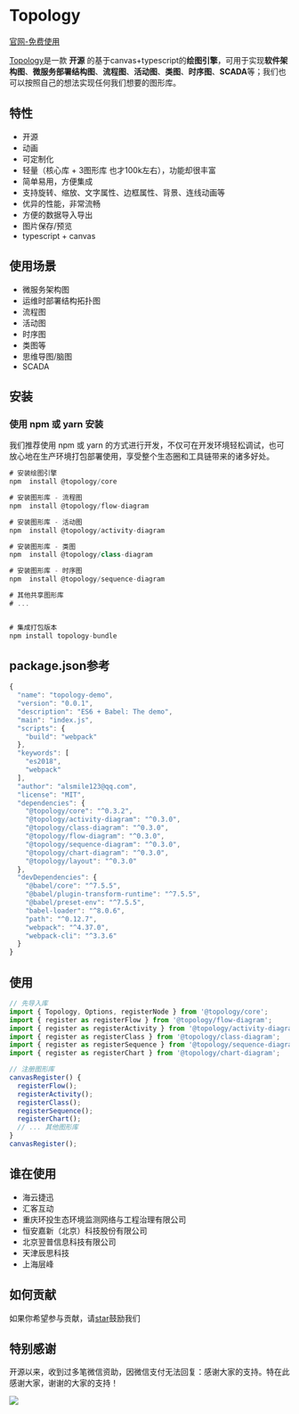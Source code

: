 # Topology

[官网-免费使用](http://topology.le5le.com/)

[Topology](https://github.com/le5le-com/topology)是一款 **开源** 的基于canvas+typescript的**绘图引擎**，可用于实现**软件架构图**、**微服务部署结构图**、**流程图**、**活动图**、**类图**、**时序图**、**SCADA**等；我们也可以按照自己的想法实现任何我们想要的图形库。

## 特性

* 开源
* 动画
* 可定制化
* 轻量（核心库 + 3图形库 也才100k左右），功能却很丰富
* 简单易用，方便集成
* 支持旋转、缩放、文字属性、边框属性、背景、连线动画等
* 优异的性能，非常流畅
* 方便的数据导入导出
* 图片保存/预览
* typescript + canvas

## 使用场景

* 微服务架构图
* 运维时部署结构拓扑图
* 流程图
* 活动图
* 时序图
* 类图等
* 思维导图/脑图
* SCADA


## 安装

### 使用 npm 或 yarn 安装

我们推荐使用 npm 或 yarn 的方式进行开发，不仅可在开发环境轻松调试，也可放心地在生产环境打包部署使用，享受整个生态圈和工具链带来的诸多好处。

```javascript
# 安装绘图引擎
npm  install @topology/core

# 安装图形库 - 流程图
npm  install @topology/flow-diagram

# 安装图形库 - 活动图
npm  install @topology/activity-diagram

# 安装图形库 - 类图
npm  install @topology/class-diagram

# 安装图形库 - 时序图
npm  install @topology/sequence-diagram

# 其他共享图形库
# ...


# 集成打包版本
npm install topology-bundle
```


## package.json参考

```javascript
{
  "name": "topology-demo",
  "version": "0.0.1",
  "description": "ES6 + Babel: The demo",
  "main": "index.js",
  "scripts": {
    "build": "webpack"
  },
  "keywords": [
    "es2018",
    "webpack"
  ],
  "author": "alsmile123@qq.com",
  "license": "MIT",
  "dependencies": {
    "@topology/core": "^0.3.2",
    "@topology/activity-diagram": "^0.3.0",
    "@topology/class-diagram": "^0.3.0",   
    "@topology/flow-diagram": "^0.3.0",
    "@topology/sequence-diagram": "^0.3.0",
    "@topology/chart-diagram": "^0.3.0",
    "@topology/layout": "^0.3.0"
  },
  "devDependencies": {
    "@babel/core": "^7.5.5",
    "@babel/plugin-transform-runtime": "^7.5.5",
    "@babel/preset-env": "^7.5.5",
    "babel-loader": "^8.0.6",
    "path": "^0.12.7",
    "webpack": "^4.37.0",
    "webpack-cli": "^3.3.6"
  }
}
```

## 使用

``` javascript
// 先导入库
import { Topology, Options, registerNode } from '@topology/core';
import { register as registerFlow } from '@topology/flow-diagram';
import { register as registerActivity } from '@topology/activity-diagram';
import { register as registerClass } from '@topology/class-diagram';
import { register as registerSequence } from '@topology/sequence-diagram';
import { register as registerChart } from '@topology/chart-diagram';

// 注册图形库
canvasRegister() {
  registerFlow();
  registerActivity();
  registerClass();
  registerSequence();
  registerChart();
  // ... 其他图形库
}
canvasRegister();
```

## 谁在使用

* 海云捷迅
* 汇客互动
* 重庆环投生态环境监测网络与工程治理有限公司
* 恒安嘉新（北京）科技股份有限公司
* 北京翌普信息科技有限公司
* 天津辰思科技
* 上海层峰


## 如何贡献

如果你希望参与贡献，请[star](https://github.com/le5le-com/topology)鼓励我们

## 特别感谢

开源以来，收到过多笔微信资助，因微信支付无法回复：感谢大家的支持。特在此感谢大家，谢谢的大家的支持！

![](https://cdn.nlark.com/yuque/0/2020/png/179380/1584515404421-31fb07ab-7c14-4aa4-a942-834447cb89f8.png)